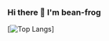 ### Hi there 👋 I'm bean-frog
[![Top Langs](https://github-readme-stats.vercel.app/api/top-langs/?username=bean-frog&layout=compact&langs_count=8&&hide_border=true&border_radius=5&theme=gotham)]
